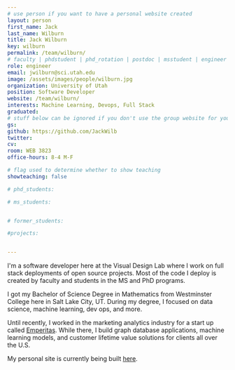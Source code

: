 ```yaml
---
# use person if you want to have a personal website created
layout: person
first_name: Jack
last_name: Wilburn
title: Jack Wilburn
key: wilburn
permalink: /team/wilburn/
# faculty | phdstudent | phd_rotation | postdoc | msstudent | engineer
role: engineer
email: jwilburn@sci.utah.edu
image: /assets/images/people/wilburn.jpg
organization: University of Utah
position: Software Developer
website: /team/wilburn/
interests: Machine Learning, Devops, Full Stack
graduated: 
# stuff below can be ignored if you don't use the group website for your private website
gs: 
github: https://github.com/JackWilb
twitter: 
cv: 
room: WEB 3823
office-hours: 8-4 M-F

# flag used to determine whether to show teaching   
showteaching: false

# phd_students:

# ms_students:


# former_students:

#projects:


---
```


I'm a software developer here at the Visual Design Lab where I work on full stack deployments of open source projects. Most of the code I deploy is created by faculty and students in the MS and PhD programs.

I got my Bachelor of Science Degree in Mathematics from Westminster College here in Salt Lake City, UT. During my degree, I focused on data science, machine learning, dev ops, and more.

Until recently, I worked in the marketing analytics industry for a start up called [Emperitas](https://www.emperitas.com/). While there, I build graph database applications, machine learning models, and customer lifetime value solutions for clients all over the U.S.

My personal site is currently being built [here](https://www.jackwilburn.xyz).


